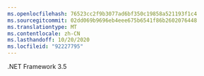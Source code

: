 ```yaml
---
ms.openlocfilehash: 76523cc2f9b3077ad6bf350c19858a521193f1c4
ms.sourcegitcommit: 02dd069b9696eb4eee675b6541f86b2602076448
ms.translationtype: MT
ms.contentlocale: zh-CN
ms.lasthandoff: 10/20/2020
ms.locfileid: "92227795"
---
```

.NET Framework 3.5